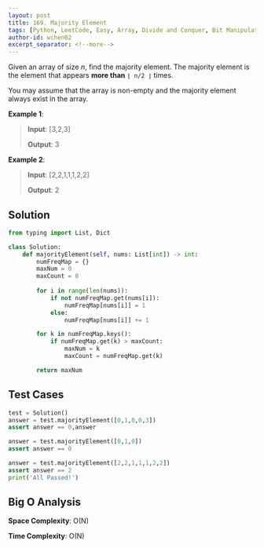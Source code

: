 ```yaml
---
layout: post
title: 169. Majority Element
tags: [Python, LeetCode, Easy, Array, Divide and Conquer, Bit Manipulation]
author-id: wchen02
excerpt_separator: <!--more-->
---
```

Given an array of size *n*, find the majority element. The majority element is the element that appears **more than** `⌊ n/2 ⌋` times.

You may assume that the array is non-empty and the majority element always exist in the array.

<!--more-->
**Example 1**:
> **Input**: [3,2,3]
>
> **Output**: 3

**Example 2**:
> **Input**: [2,2,1,1,1,2,2]
>
> **Output**: 2

## Solution
```python
from typing import List, Dict

class Solution:
    def majorityElement(self, nums: List[int]) -> int:
        numFreqMap = {}
        maxNum = 0
        maxCount = 0
        
        for i in range(len(nums)):
            if not numFreqMap.get(nums[i]):
                numFreqMap[nums[i]] = 1
            else:
                numFreqMap[nums[i]] += 1

        for k in numFreqMap.keys():
            if numFreqMap.get(k) > maxCount:
                maxNum = k
                maxCount = numFreqMap.get(k)

        return maxNum
```

## Test Cases
```python
test = Solution()
answer = test.majorityElement([0,1,0,0,3])
assert answer == 0,answer

answer = test.majorityElement([0,1,0])
assert answer == 0

answer = test.majorityElement([2,2,1,1,1,2,2])
assert answer == 2
print('All Passed!')
```

## Big O Analysis
**Space Complexity**: O(N)

**Time Complexity**: O(N)
